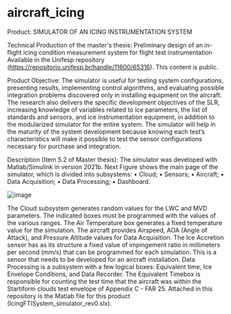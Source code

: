 # aircraft_icing
Product: SIMULATOR OF AN ICING INSTRUMENTATION SYSTEM

Technical Production of the master's thesis: Preliminary design of an in-flight icing condition measurement system for flight test instrumentation
Available in the Unifesp repository (https://repositorio.unifesp.br/handle/11600/65316). This content is public.

Product Objective:
The simulator is useful for testing system configurations, presenting results, implementing control algorithms, and evaluating possible integration problems discovered only in installing equipment on the aircraft. The research also delivers the specific development objectives of the SLR, increasing knowledge of variables
related to ice parameters, the list of standards and sensors, and ice instrumentation equipment, in addition to the modularized simulator for the entire system. The simulator will help in the maturity of the system development because knowing each test’s characteristics will make it possible to test the sensor configurations necessary for purchase and integration.

 Description (Item 5.2 of Master thesis):
The simulator was developed with Matlab/Simulink in version 2021b. Next Figure shows the
main page of the simulator, which is divided into subsystems:
• Cloud;
• Sensors;
• Aircraft;
• Data Acquisition;
• Data Processing;
• Dashboard.

![image](https://github.com/julianomdomingos/aircraft_icing/assets/139662040/a13d0582-4023-4dfb-8702-e9933436b34a)


The Cloud subsystem generates random values for the LWC and MVD parameters. The indicated boxes must be programmed with the values of the various ranges. The Air Temperature box generates a fixed temperature value for the simulation. The aircraft provides Airspeed, AOA (Angle of Attack), and Pressure Altitude values for Data Acquisition. The Ice Accretion sensor has as its structure a fixed value of impingement ratio in millimeters per second (mm/s) that can be programmed for each simulation. This is a sensor that needs to be developed for an aircraft installation. 
Data Processing is a subsystem with a few logical boxes: Equivalent time, Ice Envelope Conditions, and Data Recorder. The Equivalent Timebox is responsible for counting the test time that the aircraft was within the Startiform clouds test envelope of Appendix C - FAR 25.
Attached in this repository is the Matlab file for this product (IcingFTISystem_simulator_rev0.slx).
